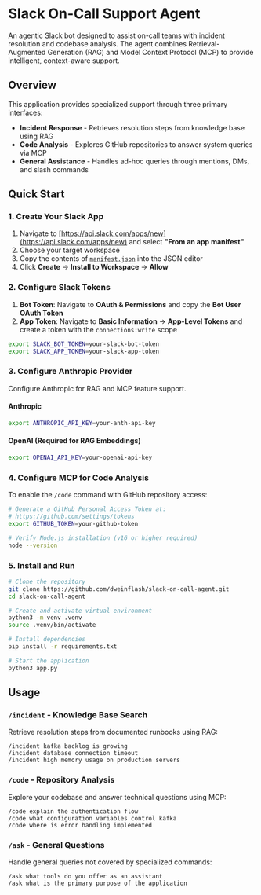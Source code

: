 # Slack On-Call Support Agent

An agentic Slack bot designed to assist on-call teams with incident resolution and codebase analysis. The agent combines Retrieval-Augmented Generation (RAG) and Model Context Protocol (MCP) to provide intelligent, context-aware support.

## Overview

This application provides specialized support through three primary interfaces:

- **Incident Response** - Retrieves resolution steps from knowledge base using RAG
- **Code Analysis** - Explores GitHub repositories to answer system queries via MCP
- **General Assistance** - Handles ad-hoc queries through mentions, DMs, and slash commands

## Quick Start

### 1. Create Your Slack App

1. Navigate to [https://api.slack.com/apps/new](https://api.slack.com/apps/new) and select **"From an app manifest"**
2. Choose your target workspace
3. Copy the contents of [`manifest.json`](./manifest.json) into the JSON editor
4. Click **Create** → **Install to Workspace** → **Allow**

### 2. Configure Slack Tokens

1. **Bot Token**: Navigate to **OAuth & Permissions** and copy the **Bot User OAuth Token**
2. **App Token**: Navigate to **Basic Information** → **App-Level Tokens** and create a token with the `connections:write` scope

```bash
export SLACK_BOT_TOKEN=your-slack-bot-token
export SLACK_APP_TOKEN=your-slack-app-token
```

### 3. Configure Anthropic Provider

Configure Anthropic for RAG and MCP feature support.

#### Anthropic
```bash
export ANTHROPIC_API_KEY=your-anth-api-key
```

#### OpenAI (Required for RAG Embeddings)
```bash
export OPENAI_API_KEY=your-openai-api-key
```

### 4. Configure MCP for Code Analysis

To enable the `/code` command with GitHub repository access:

```bash
# Generate a GitHub Personal Access Token at:
# https://github.com/settings/tokens
export GITHUB_TOKEN=your-github-token

# Verify Node.js installation (v16 or higher required)
node --version
```

### 5. Install and Run

```bash
# Clone the repository
git clone https://github.com/dweinflash/slack-on-call-agent.git
cd slack-on-call-agent

# Create and activate virtual environment
python3 -m venv .venv
source .venv/bin/activate

# Install dependencies
pip install -r requirements.txt

# Start the application
python3 app.py
```

## Usage

### `/incident` - Knowledge Base Search

Retrieve resolution steps from documented runbooks using RAG:

```
/incident kafka backlog is growing
/incident database connection timeout
/incident high memory usage on production servers
```

### `/code` - Repository Analysis

Explore your codebase and answer technical questions using MCP:

```
/code explain the authentication flow
/code what configuration variables control kafka
/code where is error handling implemented
```

### `/ask` - General Questions

Handle general queries not covered by specialized commands:

```
/ask what tools do you offer as an assistant
/ask what is the primary purpose of the application
```
